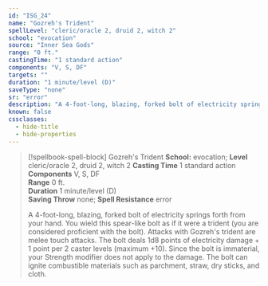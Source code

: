 ```yaml
---
id: "ISG_24"
name: "Gozreh's Trident"
spellLevel: "cleric/oracle 2, druid 2, witch 2"
school: "evocation"
source: "Inner Sea Gods"
range: "0 ft."
castingTime: "1 standard action"
components: "V, S, DF"
targets: ""
duration: "1 minute/level (D)"
saveType: "none"
sr: "error"
description: "A 4-foot-long, blazing, forked bolt of electricity springs forth from your hand. You wield this spear-like bolt as if it were a trident (you are considered proficient with the bolt). Attacks with Gozreh's trident are melee touch attacks. The bolt deals 1d8 points of electricity damage + 1 point per 2 caster levels (maximum +10). Since the bolt is immaterial, your Strength modifier does not apply to the damage. The bolt can ignite combustible materials such as parchment, straw, dry sticks, and cloth."
known: false
cssclasses:
  - hide-title
  - hide-properties
---
```


> [!spellbook-spell-block] Gozreh's Trident
> **School:** evocation; **Level** cleric/oracle 2, druid 2, witch 2
> **Casting Time** 1 standard action  
> **Components** V, S, DF  
> **Range** 0 ft.  
> **Duration** 1 minute/level (D)  
> **Saving Throw** none; **Spell Resistance** error
> 
> A 4-foot-long, blazing, forked bolt of electricity springs forth from your hand. You wield this spear-like bolt as if it were a trident (you are considered proficient with the bolt). Attacks with Gozreh's trident are melee touch attacks. The bolt deals 1d8 points of electricity damage + 1 point per 2 caster levels (maximum +10). Since the bolt is immaterial, your Strength modifier does not apply to the damage. The bolt can ignite combustible materials such as parchment, straw, dry sticks, and cloth.
